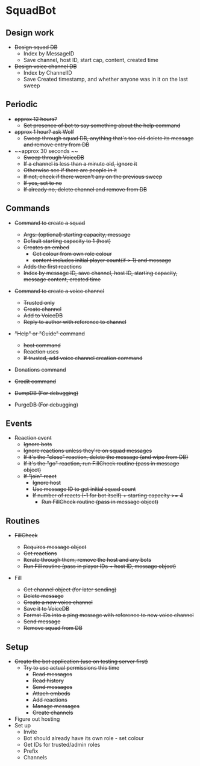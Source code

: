# SquadBot
## Design work
* ~~Design squad DB~~
    * Index by MessageID
    * Save channel, host ID, start cap, content, created time
* ~~Design voice channel DB~~
    * Index by ChannelID
    * Save Created timestamp, and whether anyone was in it on the last sweep

## Periodic
* ~~approx 12 hours?~~
    * ~~Set presence of bot to say something about the help command~~
* ~~approx 1 hour? ask Wolf~~
    * ~~Sweep through squad DB, anything that's too old delete its message and remove entry from DB~~
* ~~approx 30 seconds ~~
    * ~~Sweep through VoiceDB~~
    * ~~If a channel is less than a minute old, ignore it~~
    * ~~Otherwise see if there are people in it~~
    * ~~If not, check if there weren't any on the previous sweep~~
    * ~~If yes, set to no~~
    * ~~If already no, delete channel and remove from DB~~

## Commands
* ~~Command to create a squad~~
    * ~~Args: (optional) starting capacity, message~~
    * ~~Default starting capacity to 1 (host)~~
    * ~~Creates an embed~~
        * ~~Get colour from own role colour~~
        * ~~content includes initial player count(if > 1) and message~~
    * ~~Adds the first reactions~~
    * ~~Index by message ID, save channel, host ID, starting capacity, message content, created time~~

* ~~Command to create a voice channel~~
    * ~~Trusted only~~
    * ~~Create channel~~
    * ~~Add to VoiceDB~~
    * ~~Reply to author with reference to channel~~

* ~~"Help" or "Guide" command~~
    * ~~host command~~
    * ~~Reaction uses~~
    * ~~If trusted, add voice channel creation command~~

* ~~Donations command~~

* ~~Credit command~~

* ~~DumpDB (For debugging)~~

* ~~PurgeDB (For debugging)~~

## Events
* ~~Reaction event~~
    * ~~Ignore bots~~
    * ~~Ignore reactions unless they're on squad messages~~
    * ~~If it's the "close" reaction, delete the message (and wipe from DB)~~
    * ~~If it's the "go" reaction, run FillCheck routine (pass in message object)~~
    * ~~If "join" react~~
        * ~~Ignore host~~
        * ~~Use message ID to get initial squad count~~
        * ~~If number of reacts (-1 for bot itself) + starting capacity >= 4~~
            * ~~Run FillCheck routine (pass in message object)~~

## Routines
* ~~FillCheck~~
    * ~~Requires message object~~
    * ~~Get reactions~~
    * ~~Iterate through them, remove the host and any bots~~
    * ~~Run Fill routine (pass in player IDs + host ID,  message object)~~

* Fill
    * ~~Get channel object (for later sending)~~
    * ~~Delete message~~
    * ~~Create a new voice channel~~
    * ~~Save it to VoiceDB~~
    * ~~Format IDs into a ping message with reference to new voice channel~~
    * ~~Send message~~
    * ~~Remove squad from DB~~

## Setup
* ~~Create the bot application (use on testing server first)~~
    * ~~Try to use actual permissions this time~~
        * ~~Read messages~~
        * ~~Read history~~
        * ~~Send messages~~
        * ~~Attach embeds~~
        * ~~Add reactions~~
        * ~~Manage messages~~
        * ~~Create channels~~
* Figure out hosting
* Set up
    * Invite
    * Bot should already have its own role - set colour
    * Get IDs for trusted/admin roles
    * Prefix
    * Channels
